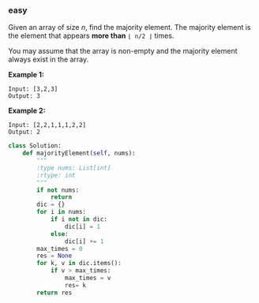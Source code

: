 ### easy

Given an array of size *n*, find the majority element. The majority element is the element that appears **more than** `⌊ n/2 ⌋` times.

You may assume that the array is non-empty and the majority element always exist in the array.

**Example 1:**

```
Input: [3,2,3]
Output: 3
```

**Example 2:**

```
Input: [2,2,1,1,1,2,2]
Output: 2
```

```python
class Solution:
    def majorityElement(self, nums):
        """
        :type nums: List[int]
        :rtype: int
        """
        if not nums:
            return
        dic = {}
        for i in nums:
            if i not in dic:
                dic[i] = 1
            else:
                dic[i] += 1
        max_times = 0
        res = None
        for k, v in dic.items():
            if v > max_times:
                max_times = v
                res= k
        return res
        
        
```

